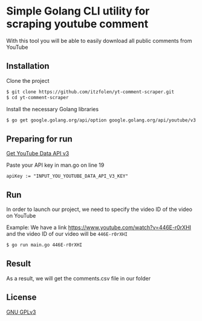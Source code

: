 # Simple Golang CLI utility for scraping youtube comment

With this tool you will be able to easily download all public comments from YouTube

## Installation

Clone the project

```bash
$ git clone https://github.com/itzfolen/yt-comment-scraper.git
$ cd yt-comment-scraper
```

Install the necessary Golang libraries

```bash
$ go get google.golang.org/api/option google.golang.org/api/youtube/v3
```

## Preparing for run

[Get YouTube Data API v3](https://console.cloud.google.com/marketplace/product/google/youtube.googleapis.com?q=search&referrer=search&project=fast-envoy-414818&pli=1)

Paste your API key in man.go on line 19 

```golang
apiKey := "INPUT_YOU_YOUTUBE_DATA_API_V3_KEY"
```

## Run

In order to launch our project, we need to specify the video ID of the video on YouTube

Example: We have a link https://www.youtube.com/watch?v=446E-r0rXHI and the video ID of our video will be `446E-r0rXHI`

```bash
$ go run main.go 446E-r0rXHI
```

## Result

As a result, we will get the comments.csv file in our folder

## License

[GNU GPLv3](https://choosealicense.com/licenses/gpl-3.0/)
